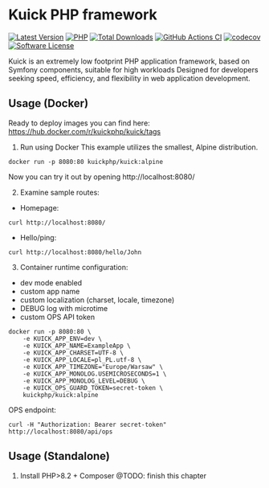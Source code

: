 # Kuick PHP framework
[![Latest Version](https://img.shields.io/github/release/milejko/kuick.svg?cacheSeconds=14400)](https://github.com/milejko/kuick/releases)
[![PHP](https://img.shields.io/badge/PHP-8.2%20|%208.3%20|%208.4-blue?logo=php&cacheSeconds=3600)](https://www.php.net)
[![Total Downloads](https://img.shields.io/packagist/dt/kuick/framework.svg?cacheSeconds=14400)](https://packagist.org/packages/kuick/framework)
[![GitHub Actions CI](https://github.com/milejko/kuick/actions/workflows/ci.yml/badge.svg)](https://github.com/milejko/kuick/actions/workflows/ci.yml)
[![codecov](https://codecov.io/gh/milejko/kuick/graph/badge.svg?token=80QEBDHGPH)](https://codecov.io/gh/milejko/kuick)
[![Software License](https://img.shields.io/badge/license-MIT-brightgreen.svg?cacheSeconds=14400)](LICENSE)

Kuick is an extremely low footprint PHP application framework, based on Symfony components, suitable for high workloads
Designed for developers seeking speed, efficiency, and flexibility in web application development.

## Usage (Docker)
Ready to deploy images you can find here: https://hub.docker.com/r/kuickphp/kuick/tags

1. Run using Docker
This example utilizes the smallest, Alpine distribution.
```
docker run -p 8080:80 kuickphp/kuick:alpine
```
Now you can try it out by opening http://localhost:8080/<br>

2. Examine sample routes:
- Homepage:
```
curl http://localhost:8080/
```
- Hello/ping:
```
curl http://localhost:8080/hello/John
```

3. Container runtime configuration:
- dev mode enabled
- custom app name
- custom localization (charset, locale, timezone)
- DEBUG log with microtime
- custom OPS API token
```
docker run -p 8080:80 \
    -e KUICK_APP_ENV=dev \
    -e KUICK_APP_NAME=ExampleApp \
    -e KUICK_APP_CHARSET=UTF-8 \
    -e KUICK_APP_LOCALE=pl_PL.utf-8 \
    -e KUICK_APP_TIMEZONE="Europe/Warsaw" \
    -e KUICK_APP_MONOLOG.USEMICROSECONDS=1 \
    -e KUICK_APP_MONOLOG_LEVEL=DEBUG \
    -e KUICK_OPS_GUARD_TOKEN=secret-token \
    kuickphp/kuick:alpine
```
OPS endpoint:
```
curl -H "Authorization: Bearer secret-token" http://localhost:8080/api/ops
```
## Usage (Standalone)
1. Install PHP>8.2 + Composer
@TODO: finish this chapter